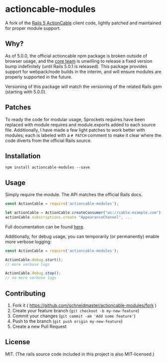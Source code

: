 # actioncable-modules

A fork of the [Rails 5 ActionCable](https://github.com/rails/rails/tree/master/actioncable) client code, lightly patched and maintained for proper module support.

## Why?

As of 5.0.0, the official actioncable npm package is broken outside of browser usage, and the [core team](https://github.com/rails/rails/issues/25649) is unwilling to release a fixed version bump indefinitely (until Rails 5.0.1 is released). This package provides support for webpack/node builds in the interim, and will ensure modules are properly supported in the future.

Versioning of this package will match the versioning of the related Rails gem (starting with 5.0.0).

## Patches

To ready the code for modular usage, Sprockets requires have been replaced with module requires and module.exports added to each source file. Additionally, I have made a few light patches to work better with modules; each is labeled with a `# PATCH` comment to make it clear where the code diverts from the official Rails source.

## Installation

```
npm install actioncable-modules --save
```

## Usage

Simply require the module. The API matches the official Rails docs.

```javascript
const ActionCable = require('actioncable-modules');

let actionCable = ActionCable.createConsumer("ws://cable.example.com");
actionCable.subscriptions.create "AppearanceChannel", ...
```

Full documentation can be found [here](https://github.com/rails/rails/tree/master/actioncable).

Additionally, for debug usage, you can temporarily (or permanently) enable more verbose logging:

```javascript
const ActionCable = require('actioncable-modules');

ActionCable.debug.start();
// more verbose logs

ActionCable.debug.stop();
// no more verbose logs
```

## Contributing

1. Fork it ( https://github.com/schneidmaster/actioncable-modules/fork )
2. Create your feature branch (`git checkout -b my-new-feature`)
3. Commit your changes (`git commit -am 'Add some feature'`)
4. Push to the branch (`git push origin my-new-feature`)
5. Create a new Pull Request

## License

MIT. (The rails source code included in this project is also MIT-licensed.)
